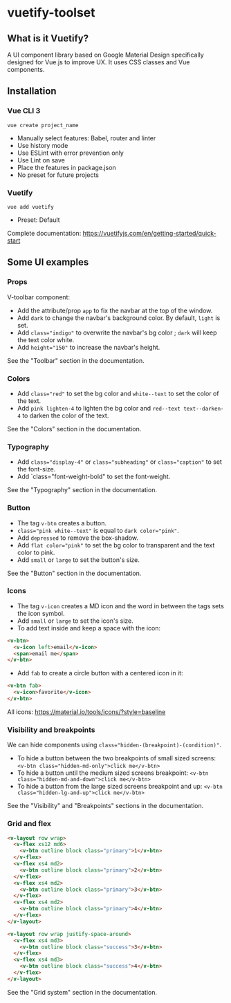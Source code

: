 # vuetify-toolset

## What is it Vuetify?

A UI component library based on Google Material Design specifically designed for Vue.js to improve UX. It uses CSS classes and Vue components.

## Installation

### Vue CLI 3

`vue create project_name`

- Manually select features: Babel, router and linter
- Use history mode
- Use ESLint with error prevention only
- Use Lint on save
- Place the features in package.json
- No preset for future projects

### Vuetify

`vue add vuetify`

- Preset: Default

Complete documentation: https://vuetifyjs.com/en/getting-started/quick-start

## Some UI examples

### Props

V-toolbar component:

- Add the attribute/prop `app` to fix the navbar at the top of the window.
- Add `dark` to change the navbar's background color. By default, `light` is set.
- Add `class="indigo"` to overwrite the navbar's bg color ; `dark` will keep the text color white.
- Add `height="150"` to increase the navbar's height.

See the "Toolbar" section in the documentation.

### Colors

- Add `class="red"` to set the bg color and `white--text` to set the color of the text.
- Add `pink lighten-4` to lighten the bg color and `red--text text--darken-4` to darken the color of the text.

See the "Colors" section in the documentation.

### Typography

- Add `class="display-4"` or `class="subheading"` or `class="caption"` to set the font-size.
- Add `class="font-weight-bold" to set the font-weight.

See the "Typography" section in the documentation.

### Button

- The tag `v-btn` creates a button.
- `class="pink white--text"` is equal to `dark color="pink"`.
- Add `depressed` to remove the box-shadow.
- Add `flat color="pink"` to set the bg color to transparent and the text color to pink.
- Add `small` or `large` to set the button's size.

See the "Button" section in the documentation.

### Icons

- The tag `v-icon` creates a MD icon and the word in between the tags sets the icon symbol.
- Add `small` or `large` to set the icon's size.
- To add text inside and keep a space with the icon:

```html
<v-btn>
  <v-icon left>email</v-icon>
  <span>email me</span>
</v-btn>
```

- Add `fab` to create a circle button with a centered icon in it:

```html
<v-btn fab>
  <v-icon>favorite</v-icon>
</v-btn>
```

All icons: https://material.io/tools/icons/?style=baseline

### Visibility and breakpoints

We can hide components using `class="hidden-(breakpoint)-(condition)"`.

- To hide a button between the two breakpoints of small sized screens: `<v-btn class="hidden-md-only">click me</v-btn>`
- To hide a button until the medium sized screens breakpoint: `<v-btn class="hidden-md-and-down">click me</v-btn>`
- To hide a button from the large sized screens breakpoint and up: `<v-btn class="hidden-lg-and-up">click me</v-btn>`

See the "Visibility" and "Breakpoints" sections in the documentation.

### Grid and flex

```html
<v-layout row wrap>
  <v-flex xs12 md6>
    <v-btn outline block class="primary">1</v-btn>
  </v-flex>
  <v-flex xs4 md2>
    <v-btn outline block class="primary">2</v-btn>
  </v-flex>
  <v-flex xs4 md2>
    <v-btn outline block class="primary">3</v-btn>
  </v-flex>
  <v-flex xs4 md2>
    <v-btn outline block class="primary">4</v-btn>
  </v-flex>
</v-layout>

<v-layout row wrap justify-space-around>
  <v-flex xs4 md3>
    <v-btn outline block class="success">3</v-btn>
  </v-flex>
  <v-flex xs4 md3>
    <v-btn outline block class="success">4</v-btn>
  </v-flex>
</v-layout>
```

See the "Grid system" section in the documentation.

